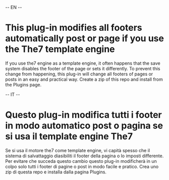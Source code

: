 -- EN --

# This plug-in modifies all footers automatically post or page if you use the The7 template engine

If you use the7 engine as a template engine, it often happens that the save system disables the footer of the page or sets it differently. To prevent this change from happening, this plug-in will change all footers of pages or posts in an easy and practical way. Create a zip of this repo and install from the Plugins page.


-- IT --

# Questo plug-in modifica tutti i footer in modo automatico post o pagina se si usa il template engine The7

Se si usa il motore the7 come template engine, vi capità spesso che il sistema di salvattaggio diasibiliti il footer della pagina o lo imposti differente. Per evitare che succeda questo cambio questo plug-in modificherà in un colpo solo tutti i footer di pagine o post in modo facile e pratico. Crea uno zip di questa repo e installa dalla pagina Plugins.
